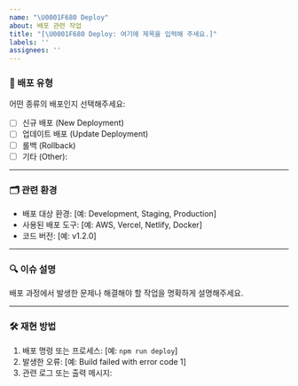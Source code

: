 ```yaml
---
name: "\U0001F680 Deploy"
about: 배포 관련 작업
title: "[\U0001F680 Deploy: 여기에 제목을 입력해 주세요.]"
labels: ''
assignees: ''
---
```


### 🚀 배포 유형

어떤 종류의 배포인지 선택해주세요:

- [ ] 신규 배포 (New Deployment)
- [ ] 업데이트 배포 (Update Deployment)
- [ ] 롤백 (Rollback)
- [ ] 기타 (Other):

---

### 🗂️ 관련 환경

- 배포 대상 환경: [예: Development, Staging, Production]
- 사용된 배포 도구: [예: AWS, Vercel, Netlify, Docker]
- 코드 버전: [예: v1.2.0]

---

### 🔍 이슈 설명

배포 과정에서 발생한 문제나 해결해야 할 작업을 명확하게 설명해주세요.

---

### 🛠️ 재현 방법

1. 배포 명령 또는 프로세스: [예: `npm run deploy`]
2. 발생한 오류: [예: Build failed with error code 1]
3. 관련 로그 또는 출력 메시지:
